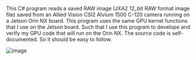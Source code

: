 This C# program reads a saved RAW image (JXA2 12_bit RAW format image file) saved from an Allied Vision CSI2 Alvium 1500 C-120 camera running on a Jetson Orin NX board. 
This program uses the same GPU kernel functions that I use on the Jetson board.  Such that I use this program to develope and verify my GPU code that will run on the Orin NX. 
The source code is self-documented.  So it should be easy to follow.

![image](https://github.com/user-attachments/assets/27eee28c-a7db-4d9a-af79-acfbaece0d60)
